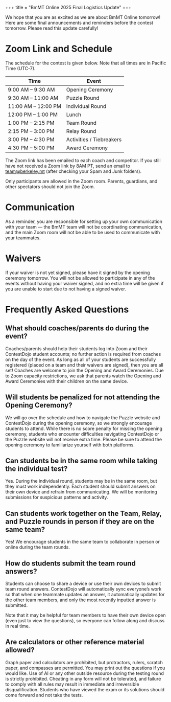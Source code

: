 +++
title = "BmMT Online 2025 Final Logistics Update"
+++

We hope that you are as excited as we are about BmMT Online tomorrow! Here are some final announcements and reminders before the contest tomorrow. Please read this update carefully!

# Zoom Link and Schedule
 
The schedule for the contest is given below. Note that all times are in Pacific Time (UTC-7).

| Time                | Event                    |
|---------------------|--------------------------|
| 9:00 AM – 9:30 AM   | Opening Ceremony         |
| 9:30 AM – 11:00 AM  | Puzzle Round             |
| 11:00 AM – 12:00 PM | Individual Round         |
| 12:00 PM – 1:00 PM  | Lunch                    |
| 1:00 PM – 2:15 PM   | Team Round               |
| 2:15 PM – 3:00 PM   | Relay Round              |
| 3:00 PM – 4:30 PM   | Activities / Tiebreakers |
| 4:30 PM – 5:00 PM   | Award Ceremony           |


The Zoom link has been emailed to each coach and competitor. If you still have not received a Zoom link by 8AM PT, send an email to <team@berkeley.mt> (after checking your Spam and Junk folders).

Only participants are allowed in the Zoom room. Parents, guardians, and other spectators should not join the Zoom.

# Communication
As a reminder, you are responsible for setting up your own communication with your team — the BmMT team will not be coordinating communication, and the main Zoom room will not be able to be used to communicate with your teammates. 

# Waivers
If your waiver is not yet signed, please have it signed by the opening ceremony tomorrow. You will not be allowed to participate in any of the events without having your waiver signed, and no extra time will be given if you are unable to start due to not having a signed waiver.

# Frequently Asked Questions

## What should coaches/parents do during the event?

Coaches/parents should help their students log into Zoom and their ContestDojo student accounts; no further action is required from coaches on the day of the event. As long as all of your students are successfully registered (placed on a team and their waivers are signed), then you are all set! Coaches are welcome to join the Opening and Award Ceremonies. Due to Zoom capacity restrictions, we ask that parents watch the Opening and Award Ceremonies with their children on the same device.

## Will students be penalized for not attending the Opening Ceremony?

We will go over the schedule and how to navigate the Puzzle website and ContestDojo during the opening ceremony, so we strongly encourage students to attend. While there is no score penalty for missing the opening ceremony, students who encounter difficulties navigating ContestDojo or the Puzzle website will not receive extra time. Please be sure to attend the opening ceremony to familiarize yourself with both platforms.

## Can students be in the same room while taking the individual test?

Yes. During the individual round, students may be in the same room, but they must work independently. Each student should submit answers on their own device and refrain from communicating. We will be monitoring submissions for suspicious patterns and activity. 

## Can students work together on the Team, Relay, and Puzzle rounds in person if they are on the same team? 

Yes! We encourage students in the same team to collaborate in person or online during the team rounds. 

## How do students submit the team round answers?

Students can choose to share a device or use their own devices to submit team round answers. ContestDojo will automatically sync everyone’s work so that when one teammate updates an answer, it automatically updates for the other team members, and only the most recently inputted answer is submitted.

Note that it may be helpful for team members to have their own device open (even just to view the questions), so everyone can follow along and discuss in real time.

## Are calculators or other reference material allowed?
Graph paper and calculators are prohibited, but protractors, rulers, scratch paper, and compasses are permitted. You may print out the questions if you would like. Use of AI or any other outside resource during the testing round is strictly prohibited. Cheating in any form will not be tolerated, and failure to comply with all rules may result in immediate and irreversible disqualification. Students who have viewed the exam or its solutions should come forward and not take the tests. 

